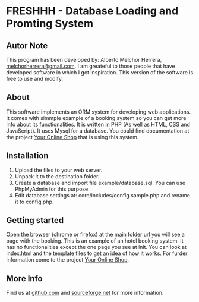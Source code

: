 # FRESHHH - Database Loading and Promting System

## Autor Note

This program has been developed by: Alberto Melchor Herrera, melchorherrera@gmail.com. I am greateful to those people that have developed software in which I got inspiration. This version of the software is free to use and modify.

## About

This software implements an ORM system for developing web applications. It comes with simmple example of a booking system so you can get more info about its functionalities. It is written in PHP (As well as HTML, CSS and JavaScript). It uses Mysql for a database. You could find documentation at the project [Your Online Shop](https://sourceforge.net/projects/youronlineshop/) that is using this system.

## Installation

1. Upload the files to your web server.
2. Unpack it to the destination folder.
3. Create a database and import file example/database.sql. You can use PhpMyAdmin for this purpose.
4. Edit database settings at: core/includes/config.sample.php and rename it to config.php.

## Getting started

Open the browser (chrome or firefox) at the main folder url you will see a page with the booking. This is an example of an hotel booking system. It has no functionalities except the one page you see at init. You can look at index.html and the template files to get an idea of how it works. For furder information come to the project [Your Online Shop](https://sourceforge.net/projects/youronlineshop/).

## More Info

Find us at [github.com](https://github.com/petazeta/freshhh/) and [sourceforge.net](https://sourceforge.net/projects/dclps/) for more information.